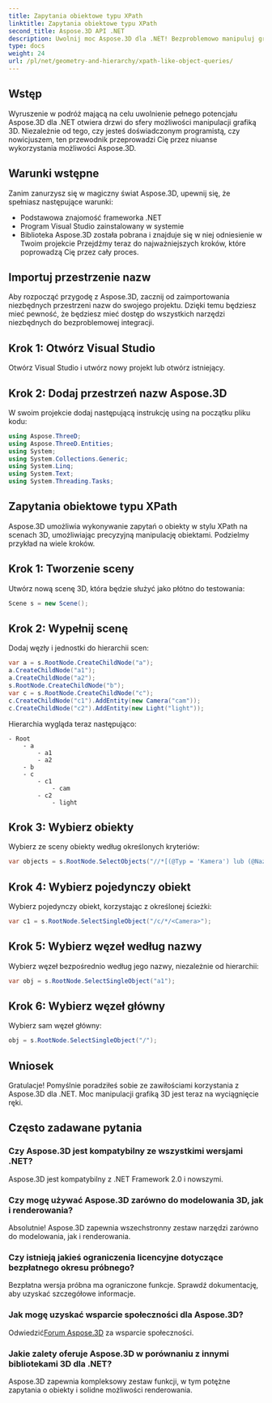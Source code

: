 ```yaml
---
title: Zapytania obiektowe typu XPath
linktitle: Zapytania obiektowe typu XPath
second_title: Aspose.3D API .NET
description: Uwolnij moc Aspose.3D dla .NET! Bezproblemowo manipuluj grafiką 3D za pomocą zapytań przypominających XPath. Pobierz teraz, aby uzyskać doświadczenie zmieniające zasady gry.
type: docs
weight: 24
url: /pl/net/geometry-and-hierarchy/xpath-like-object-queries/
---
```

## Wstęp
Wyruszenie w podróż mającą na celu uwolnienie pełnego potencjału Aspose.3D dla .NET otwiera drzwi do sfery możliwości manipulacji grafiką 3D. Niezależnie od tego, czy jesteś doświadczonym programistą, czy nowicjuszem, ten przewodnik przeprowadzi Cię przez niuanse wykorzystania możliwości Aspose.3D.
## Warunki wstępne
Zanim zanurzysz się w magiczny świat Aspose.3D, upewnij się, że spełniasz następujące warunki:
- Podstawowa znajomość frameworka .NET
- Program Visual Studio zainstalowany w systemie
- Biblioteka Aspose.3D została pobrana i znajduje się w niej odniesienie w Twoim projekcie
Przejdźmy teraz do najważniejszych kroków, które poprowadzą Cię przez cały proces.
## Importuj przestrzenie nazw
Aby rozpocząć przygodę z Aspose.3D, zacznij od zaimportowania niezbędnych przestrzeni nazw do swojego projektu. Dzięki temu będziesz mieć pewność, że będziesz mieć dostęp do wszystkich narzędzi niezbędnych do bezproblemowej integracji.
## Krok 1: Otwórz Visual Studio
Otwórz Visual Studio i utwórz nowy projekt lub otwórz istniejący.
## Krok 2: Dodaj przestrzeń nazw Aspose.3D
W swoim projekcie dodaj następującą instrukcję using na początku pliku kodu:
```csharp
using Aspose.ThreeD;
using Aspose.ThreeD.Entities;
using System;
using System.Collections.Generic;
using System.Linq;
using System.Text;
using System.Threading.Tasks;
```
## Zapytania obiektowe typu XPath
Aspose.3D umożliwia wykonywanie zapytań o obiekty w stylu XPath na scenach 3D, umożliwiając precyzyjną manipulację obiektami. Podzielmy przykład na wiele kroków.
## Krok 1: Tworzenie sceny
Utwórz nową scenę 3D, która będzie służyć jako płótno do testowania:
```csharp
Scene s = new Scene();
```
## Krok 2: Wypełnij scenę
Dodaj węzły i jednostki do hierarchii scen:
```csharp
var a = s.RootNode.CreateChildNode("a");
a.CreateChildNode("a1");
a.CreateChildNode("a2");
s.RootNode.CreateChildNode("b");
var c = s.RootNode.CreateChildNode("c");
c.CreateChildNode("c1").AddEntity(new Camera("cam"));
c.CreateChildNode("c2").AddEntity(new Light("light"));
```
Hierarchia wygląda teraz następująco:
```
- Root
    - a
        - a1
        - a2
    - b
    - c
        - c1
            - cam
        - c2
            - light
```
## Krok 3: Wybierz obiekty
Wybierz ze sceny obiekty według określonych kryteriów:
```csharp
var objects = s.RootNode.SelectObjects("//*[(@Typ = 'Kamera') lub (@Nazwa = 'światło')]");
```
## Krok 4: Wybierz pojedynczy obiekt
Wybierz pojedynczy obiekt, korzystając z określonej ścieżki:
```csharp
var c1 = s.RootNode.SelectSingleObject("/c/*/<Camera>");
```
## Krok 5: Wybierz węzeł według nazwy
Wybierz węzeł bezpośrednio według jego nazwy, niezależnie od hierarchii:
```csharp
var obj = s.RootNode.SelectSingleObject("a1");
```
## Krok 6: Wybierz węzeł główny
Wybierz sam węzeł główny:
```csharp
obj = s.RootNode.SelectSingleObject("/");
```
## Wniosek
Gratulacje! Pomyślnie poradziłeś sobie ze zawiłościami korzystania z Aspose.3D dla .NET. Moc manipulacji grafiką 3D jest teraz na wyciągnięcie ręki.
## Często zadawane pytania
### Czy Aspose.3D jest kompatybilny ze wszystkimi wersjami .NET?
Aspose.3D jest kompatybilny z .NET Framework 2.0 i nowszymi.
### Czy mogę używać Aspose.3D zarówno do modelowania 3D, jak i renderowania?
Absolutnie! Aspose.3D zapewnia wszechstronny zestaw narzędzi zarówno do modelowania, jak i renderowania.
### Czy istnieją jakieś ograniczenia licencyjne dotyczące bezpłatnego okresu próbnego?
Bezpłatna wersja próbna ma ograniczone funkcje. Sprawdź dokumentację, aby uzyskać szczegółowe informacje.
### Jak mogę uzyskać wsparcie społeczności dla Aspose.3D?
 Odwiedzić[Forum Aspose.3D](https://forum.aspose.com/c/3d/18) za wsparcie społeczności.
### Jakie zalety oferuje Aspose.3D w porównaniu z innymi bibliotekami 3D dla .NET?
Aspose.3D zapewnia kompleksowy zestaw funkcji, w tym potężne zapytania o obiekty i solidne możliwości renderowania.